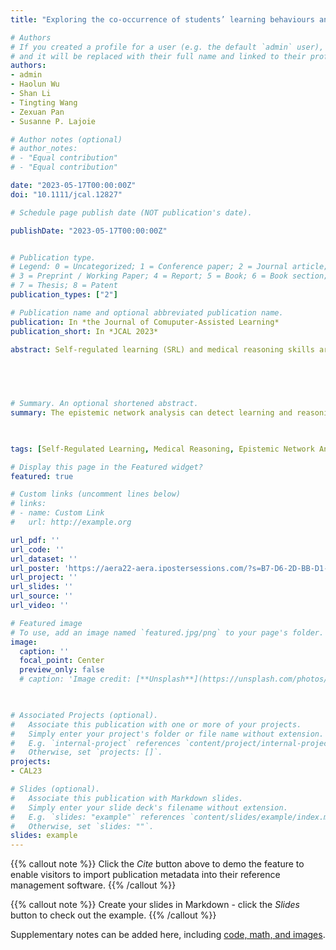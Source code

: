 ```yaml
---
title: "Exploring the co-occurrence of students’ learning behaviours and reasoning processes in an intelligent tutoring system: An epistemic network analysis"

# Authors
# If you created a profile for a user (e.g. the default `admin` user), write the username (folder name) here 
# and it will be replaced with their full name and linked to their profile.
authors:
- admin
- Haolun Wu
- Shan Li
- Tingting Wang
- Zexuan Pan
- Susanne P. Lajoie

# Author notes (optional)
# author_notes:
# - "Equal contribution"
# - "Equal contribution"

date: "2023-05-17T00:00:00Z"
doi: "10.1111/jcal.12827"

# Schedule page publish date (NOT publication's date).

publishDate: "2023-05-17T00:00:00Z"


# Publication type.
# Legend: 0 = Uncategorized; 1 = Conference paper; 2 = Journal article;
# 3 = Preprint / Working Paper; 4 = Report; 5 = Book; 6 = Book section;
# 7 = Thesis; 8 = Patent
publication_types: ["2"]

# Publication name and optional abbreviated publication name.
publication: In *the Journal of Comuputer-Assisted Learning*
publication_short: In *JCAL 2023*

abstract: Self-regulated learning (SRL) and medical reasoning skills are both crucial for diagnosing patients. Medical students can practice clinical reasoning with computer simulations. Students solved virtual patients of varying complexity in an intelligent tutoring system. We examined the co-occurrences of SRL behaviors and medical reasoning process. Epistemic network analysis was used to analyze the interplay of SRL and medical reasoning. High performers show more co-occurrences of reflection and higher-order reasoning. Task complexity has impact on students’ learning and reasoning co-occurrences. Intelligent tutoring systems should foster regulation and reasoning acquisition.    

   

 

# Summary. An optional shortened abstract.
summary: The epistemic network analysis can detect learning and reasoning co-occurrences. High performers show more co-occurrences in reflection and higher-order reasoning. Task complexity has impact on students’ learning and reasoning co-occurrences. Intelligent tutoring systems should foster regulation and reasoning acquisition.    

  

tags: [Self-Regulated Learning, Medical Reasoning, Epistemic Network Analysis, Intelligent Tutoring System]

# Display this page in the Featured widget?
featured: true

# Custom links (uncomment lines below)
# links:
# - name: Custom Link
#   url: http://example.org

url_pdf: ''
url_code: ''
url_dataset: ''
url_poster: 'https://aera22-aera.ipostersessions.com/?s=B7-D6-2D-BB-D1-9A-74-F1-8B-83-59-F7-8D-F9-A7-D9'
url_project: ''
url_slides: ''
url_source: ''
url_video: ''

# Featured image
# To use, add an image named `featured.jpg/png` to your page's folder. 
image:
  caption: ''
  focal_point: Center
  preview_only: false
  # caption: 'Image credit: [**Unsplash**](https://unsplash.com/photos/pLCdAaMFLTE)'
  


# Associated Projects (optional).
#   Associate this publication with one or more of your projects.
#   Simply enter your project's folder or file name without extension.
#   E.g. `internal-project` references `content/project/internal-project/index.md`.
#   Otherwise, set `projects: []`.
projects:
- CAL23

# Slides (optional).
#   Associate this publication with Markdown slides.
#   Simply enter your slide deck's filename without extension.
#   E.g. `slides: "example"` references `content/slides/example/index.md`.
#   Otherwise, set `slides: ""`.
slides: example
---
```


{{% callout note %}}
Click the *Cite* button above to demo the feature to enable visitors to import publication metadata into their reference management software.
{{% /callout %}}

{{% callout note %}}
Create your slides in Markdown - click the *Slides* button to check out the example.
{{% /callout %}}

Supplementary notes can be added here, including [code, math, and images](https://wowchemy.com/docs/writing-markdown-latex/).
